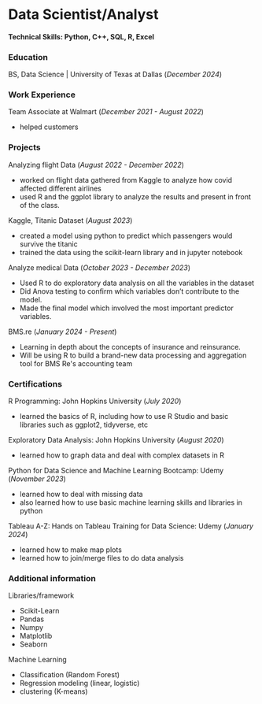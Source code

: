 # Data Scientist/Analyst

#### Technical Skills: Python, C++, SQL, R, Excel

### Education
BS, Data Science | University of Texas at Dallas (_December 2024_)

### Work Experience
Team Associate at Walmart (_December 2021 - August 2022_)
- helped customers

### Projects
Analyzing flight Data (_August 2022 - December 2022_)
- worked on flight data gathered from Kaggle to analyze how covid affected different airlines
- used R and the ggplot library to analyze the results and present in front of the class.

Kaggle, Titanic Dataset (_August 2023_)
- created a model using python to predict which passengers would survive the titanic
- trained the data using the scikit-learn library and in jupyter notebook

Analyze medical Data (_October 2023 - December 2023_)
- Used R to do exploratory data analysis on all the variables in the dataset
- Did Anova testing to confirm which variables don’t contribute to the model.
- Made the final model which involved the most important predictor variables.

BMS.re (_January 2024 - Present_)
- Learning in depth about the concepts of insurance and reinsurance.
- Will be using R to build a brand-new data processing and aggregation tool for BMS Re's accounting team

### Certifications
R Programming: John Hopkins University (_July 2020_)
- learned the basics of R, including how to use R Studio and basic libraries such as ggplot2, tidyverse, etc

Exploratory Data Analysis: John Hopkins University (_August 2020_)
- learned how to graph data and deal with complex datasets in R

Python for Data Science and Machine Learning Bootcamp: Udemy (_November 2023_)
- learned how to deal with missing data
- also learned how to use basic machine learning skills and libraries in python

Tableau A-Z: Hands on Tableau Training for Data Science: Udemy (_January 2024_)
- learned how to make map plots
- learned how to join/merge files to do data analysis

### Additional information
Libraries/framework
- Scikit-Learn
- Pandas
- Numpy
- Matplotlib
- Seaborn

Machine Learning
- Classification (Random Forest)
- Regression modeling (linear, logistic)
- clustering (K-means)
 
